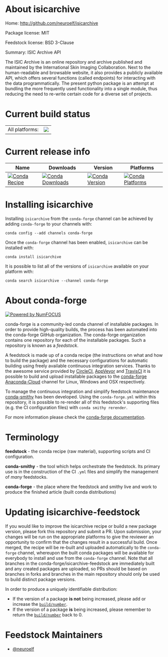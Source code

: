 About isicarchive
=================

Home: http://github.com/neuroelf/isicarchive

Package license: MIT

Feedstock license: BSD 3-Clause

Summary: ISIC Archive API

The ISIC Archive is an online repository and archive published and
maintained by the International Skin Imaging Collaboration. Next to
the human-readable and browsable website, it also provides a publicly
available API, which offers several functions (called endpoints) for
interacting with the data programmatically.
The present python package is an attempt at bundling the more
frequently used functionality into a single module, thus reducing the
need to re-write certain code for a diverse set of projects.


Current build status
====================


<table><tr><td>All platforms:</td>
    <td>
      <a href="https://dev.azure.com/conda-forge/feedstock-builds/_build/latest?definitionId=7525&branchName=master">
        <img src="https://dev.azure.com/conda-forge/feedstock-builds/_apis/build/status/isicarchive-feedstock?branchName=master">
      </a>
    </td>
  </tr>
</table>

Current release info
====================

| Name | Downloads | Version | Platforms |
| --- | --- | --- | --- |
| [![Conda Recipe](https://img.shields.io/badge/recipe-isicarchive-green.svg)](https://anaconda.org/conda-forge/isicarchive) | [![Conda Downloads](https://img.shields.io/conda/dn/conda-forge/isicarchive.svg)](https://anaconda.org/conda-forge/isicarchive) | [![Conda Version](https://img.shields.io/conda/vn/conda-forge/isicarchive.svg)](https://anaconda.org/conda-forge/isicarchive) | [![Conda Platforms](https://img.shields.io/conda/pn/conda-forge/isicarchive.svg)](https://anaconda.org/conda-forge/isicarchive) |

Installing isicarchive
======================

Installing `isicarchive` from the `conda-forge` channel can be achieved by adding `conda-forge` to your channels with:

```
conda config --add channels conda-forge
```

Once the `conda-forge` channel has been enabled, `isicarchive` can be installed with:

```
conda install isicarchive
```

It is possible to list all of the versions of `isicarchive` available on your platform with:

```
conda search isicarchive --channel conda-forge
```


About conda-forge
=================

[![Powered by NumFOCUS](https://img.shields.io/badge/powered%20by-NumFOCUS-orange.svg?style=flat&colorA=E1523D&colorB=007D8A)](http://numfocus.org)

conda-forge is a community-led conda channel of installable packages.
In order to provide high-quality builds, the process has been automated into the
conda-forge GitHub organization. The conda-forge organization contains one repository
for each of the installable packages. Such a repository is known as a *feedstock*.

A feedstock is made up of a conda recipe (the instructions on what and how to build
the package) and the necessary configurations for automatic building using freely
available continuous integration services. Thanks to the awesome service provided by
[CircleCI](https://circleci.com/), [AppVeyor](https://www.appveyor.com/)
and [TravisCI](https://travis-ci.com/) it is possible to build and upload installable
packages to the [conda-forge](https://anaconda.org/conda-forge)
[Anaconda-Cloud](https://anaconda.org/) channel for Linux, Windows and OSX respectively.

To manage the continuous integration and simplify feedstock maintenance
[conda-smithy](https://github.com/conda-forge/conda-smithy) has been developed.
Using the ``conda-forge.yml`` within this repository, it is possible to re-render all of
this feedstock's supporting files (e.g. the CI configuration files) with ``conda smithy rerender``.

For more information please check the [conda-forge documentation](https://conda-forge.org/docs/).

Terminology
===========

**feedstock** - the conda recipe (raw material), supporting scripts and CI configuration.

**conda-smithy** - the tool which helps orchestrate the feedstock.
                   Its primary use is in the construction of the CI ``.yml`` files
                   and simplify the management of *many* feedstocks.

**conda-forge** - the place where the feedstock and smithy live and work to
                  produce the finished article (built conda distributions)


Updating isicarchive-feedstock
==============================

If you would like to improve the isicarchive recipe or build a new
package version, please fork this repository and submit a PR. Upon submission,
your changes will be run on the appropriate platforms to give the reviewer an
opportunity to confirm that the changes result in a successful build. Once
merged, the recipe will be re-built and uploaded automatically to the
`conda-forge` channel, whereupon the built conda packages will be available for
everybody to install and use from the `conda-forge` channel.
Note that all branches in the conda-forge/isicarchive-feedstock are
immediately built and any created packages are uploaded, so PRs should be based
on branches in forks and branches in the main repository should only be used to
build distinct package versions.

In order to produce a uniquely identifiable distribution:
 * If the version of a package **is not** being increased, please add or increase
   the [``build/number``](https://conda.io/docs/user-guide/tasks/build-packages/define-metadata.html#build-number-and-string).
 * If the version of a package **is** being increased, please remember to return
   the [``build/number``](https://conda.io/docs/user-guide/tasks/build-packages/define-metadata.html#build-number-and-string)
   back to 0.

Feedstock Maintainers
=====================

* [@neuroelf](https://github.com/neuroelf/)


